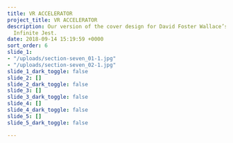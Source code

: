 ```yaml
---
title: VR ACCELERATOR
project_title: VR ACCELERATOR
description: Our version of the cover design for David Foster Wallace’s magnum opus,
  Infinite Jest.
date: 2018-09-14 15:19:59 +0000
sort_order: 6
slide_1:
- "/uploads/section-seven_01-1.jpg"
- "/uploads/section-seven_02-1.jpg"
slide_1_dark_toggle: false
slide_2: []
slide_2_dark_toggle: false
slide_3: []
slide_3_dark_toggle: false
slide_4: []
slide_4_dark_toggle: false
slide_5: []
slide_5_dark_toggle: false

---
```

